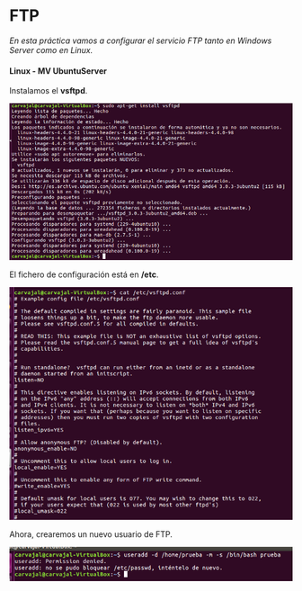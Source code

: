 # FTP

*En esta práctica vamos a configurar el servicio FTP tanto en Windows Server como en Linux.*

#### Linux - MV UbuntuServer

Instalamos el **vsftpd**.

![](./img/1.png)

El fichero de configuración está en **/etc**.

![](./img/2.png)

Ahora, crearemos un nuevo usuario de FTP.

![](./img/3.png)
